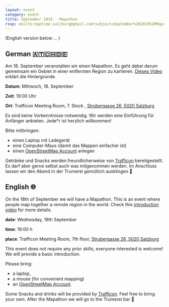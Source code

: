 ```yaml
---
layout: event
category: event
title: September 2019 - Mapathon
rsvp: mailto:maptime.salzburg@gmail.com?subject=September%202019%20Mapathon
---
```

(English version below ... )

## German 🇦🇹🇨🇭🇩🇪

Am 18. September veranstalten wir einen Mapathon. Es geht dabei darum gemeinsam ein Gebiet in einer entfernten Region zu kartieren. [Dieses Video](https://www.youtube.com/watch?v=pAcsCmvG2hs) erklärt die Hintergründe.

**Datum**: Mittwoch, 18. September

**Zeit**: 19:00 Uhr

**Ort**: Trafficon Meeting Room, 7. Stock , [Strubergasse 26, 5020 Salzburg](https://www.openstreetmap.org/?mlat=47.80948&mlon=13.03079#map=19/47.80948/13.03079)

Es sind keine Vorkenntnisse notwendig. Wir werden eine Einführung für Anfänger anbieten. Jede*r ist herzlich willkommen!

Bitte mitbringen:
* einen Laptop mit Ladegerät
* eine Computer-Maus (damit das Mappen einfacher ist)
* einen [OpenStreetMap Account](https://www.openstreetmap.org/user/new) anlegen

Getränke und Snacks werden freundlicherweise von [Trafficon](https://www.trafficon.eu/) bereitgestellt. Es darf aber gerne selbst auch was mitgenommen werden. Im Anschluss lassen wir den Abend in der Trumerei gemütlich ausklingen 🍻

## English 🌐

On the 18th of September we will have a Mapathon. This is an event where people map together a remote region in the world. Check this [introduction video](https://www.youtube.com/watch?v=pAcsCmvG2hs) for more details.

**date**: Wednesday, 18th September

**time**: 19:00 h

**place**: Trafficon Meeting Room, 7th floor, [Strubergasse 26, 5020 Salzburg](https://www.openstreetmap.org/?mlat=47.80948&mlon=13.03079#map=19/47.80948/13.03079)

This event does not require any prior skills, everyone interested is welcome! We will provide a basic introduction.

Please bring:
* a laptop,
* a mouse (for convenient mapping)
* an [OpenStreetMap Account](https://www.openstreetmap.org/user/new).

Some Snacks and drinks will be provided by [Trafficon](https://www.trafficon.eu/). Feel free to bring your own. After the Mapathon we will go to the Trumerei bar 🍻

